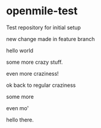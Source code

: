 openmile-test
=============

Test repository for initial setup

new change made in feature branch

hello world

some more crazy stuff.

even more craziness!

ok back to regular craziness

some more

even mo'

hello there.